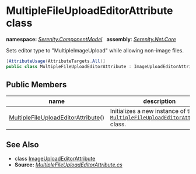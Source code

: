 # MultipleFileUploadEditorAttribute class
**namespace:** *[Serenity.ComponentModel](../README.md#serenity.componentmodel-namespace)*   **assembly**: *[Serenity.Net.Core](../README.md)*

Sets editor type to "MultipleImageUpload" while allowing non-image files.

```csharp
[AttributeUsage(AttributeTargets.All)]
public class MultipleFileUploadEditorAttribute : ImageUploadEditorAttribute
```

## Public Members

| name | description |
| --- | --- |
| [MultipleFileUploadEditorAttribute](MultipleFileUploadEditorAttribute/MultipleFileUploadEditorAttribute.md)() | Initializes a new instance of the [`MultipleFileUploadEditorAttribute`](MultipleFileUploadEditorAttribute.md) class. |

## See Also

* class [ImageUploadEditorAttribute](ImageUploadEditorAttribute.md)
* **Source:** *[MultipleFileUploadEditorAttribute.cs](https://github.com/serenity-is/Serenity/blob/master/src/Serenity.Net.Core/ComponentModel/Upload/MultipleFileUploadEditorAttribute.cs)*